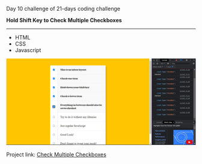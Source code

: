 Day 10 challenge of 21-days coding challenge

**Hold Shift Key to Check Multiple Checkboxes**
****


* HTML
* CSS
* Javascript

![Day 13 Challenge](./day10.jpg "Slide In")


Project link: [Check Multiple Checkboxes](https://smtoyedeji.github.io/javascript21-10.github.io/)


